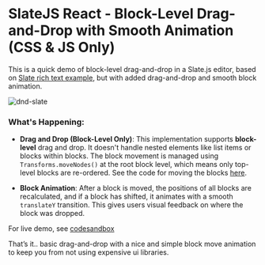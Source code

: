 # SlateJS React - Block-Level Drag-and-Drop with Smooth Animation (CSS & JS Only)
This is a quick demo of block-level drag-and-drop in a Slate.js editor, based on [Slate rich text example](https://github.com/ianstormtaylor/slate/blob/main/site/examples/richtext.tsx), but with added drag-and-drop and smooth block animation.

![dnd-slate](https://github.com/user-attachments/assets/86810e1c-8da3-4dc4-87bd-4d040db06db3)

### What's Happening:
- **Drag and Drop (Block-Level Only)**: This implementation supports **block-level** drag and drop. It doesn't handle nested elements like list items or blocks within blocks. The block movement is managed using `Transforms.moveNodes()` at the root block level, which means only top-level blocks are re-ordered. See the code for moving the blocks [here](https://github.com/FarooqAlaulddin/slate-block-level-dnd/blob/main/src/App.js#L58).

- **Block Animation**: After a block is moved, the positions of all blocks are recalculated, and if a block has shifted, it animates with a smooth `translateY` transition. This gives users visual feedback on where the block was dropped.

For live demo, see [codesandbox](https://codesandbox.io/p/sandbox/react-compiler-forked-jrl5hq)

That’s it.. basic drag-and-drop with a nice and simple block move animation to keep you from not using expensive ui libraries.
